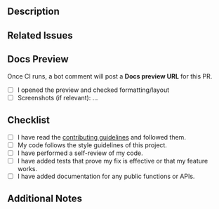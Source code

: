 <!--- Please fill out the following template to create your pull request. -->

## Description

<!--- Provide a short summary of your changes and the purpose of this pull request. -->

## Related Issues

<!--- Link any related issues or pull requests here. -->

## Docs Preview

Once CI runs, a bot comment will post a **Docs preview URL** for this PR.
- [ ] I opened the preview and checked formatting/layout
- [ ] Screenshots (if relevant): …

## Checklist

- [ ] I have read the [contributing guidelines](CONTRIBUTING.md) and followed them.
- [ ] My code follows the style guidelines of this project.
- [ ] I have performed a self-review of my code.
- [ ] I have added tests that prove my fix is effective or that my feature works.
- [ ] I have added documentation for any public functions or APIs.

## Additional Notes

<!--- Add any other context about the pull request here. -->
